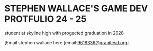 # STEPHEN WALLACE'S GAME DEV PROTFULIO 24 - 25

student at skyline high with progected graduation in 2028

[Email stephen wallace here [email:9618336@granitesd.org]

